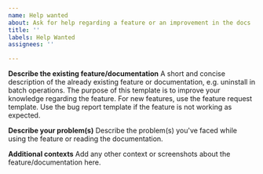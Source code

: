```yaml
---
name: Help wanted
about: Ask for help regarding a feature or an improvement in the docs
title: ''
labels: Help Wanted
assignees: ''

---
```


**Describe the existing feature/documentation**
A short and concise description of the already existing feature or documentation, e.g. uninstall in batch operations. The purpose of this template is to improve your knowledge regarding the feature.  For new features, use the feature request template. Use the bug report template if the feature is not working as expected.

**Describe your problem(s)**
Describe the problem(s) you've faced while using the feature or reading the documentation.

**Additional contexts**
Add any other context or screenshots about the feature/documentation here.
